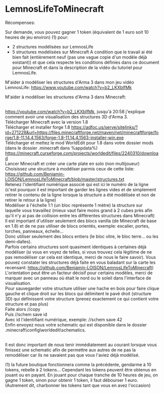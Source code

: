 # LemnosLifeToMinecraft

Récompenses:

Sur demande, vous pouvez gagner 1 token (équivalent de 1 euro soit 10 heures de jeu environ) (1) pour: 
- 2 structures modélisées sur LemnosLife
- 5 structures modélisées sur Minecraft
A condition que le travail ai été bien fait (entièrement neuf (pas une vague copie d'un modèle déjà existant)) et que cela respecte les conditions définies dans ce document pour Minecraft et dans la description de la vidéo du tutoriel pour LemnosLife.

M'aider à modéliser les structures d'Arma 3 dans mon jeu vidéo LemnosLife: https://www.youtube.com/watch?v=b2_LKXbIfMk

M'aider à modéliser les structures d'Arma 3 dans Minecraft:<br><br>

https://youtube.com/watch?v=b2_LKXbIfMk, jusqu'à 20:58 j'explique comment avoir une visualisation des structures 3D d'Arma 3.<br>
Télécharger Minecraft avec la version 1.8<br>
Télécharger et installer forge 1.8 https://adfoc.us/serve/sitelinks/?id=271228&url=https://files.minecraftforge.net/maven/net/minecraftforge/forge/1.8-11.14.4.1563/forge-1.8-11.14.4.1563-installer-win.exe<br>
Télécharger et mettez le mod WorldEdit pour 1.8 dans votre dossier mods (dans le dossier .minecraft dans %appdata%)<br> https://minecraft.curseforge.com/projects/worldedit/files/2240310/download<br>
Lancer Minecraft et créer une carte plate en solo (non multijoueur)<br>
Choisissez une structure à modéliser parmis ceux de cette liste: https://github.com/Benjamin-LOISON/LemnosLifeToMinecraft/blob/master/structures.txt<br>
Retenez l'identifiant numérique associé qui est ici le numéro de la ligne (c'est pourquoi il est important de garder les lignes vides et de simplement retirer le contenu de la ligne lorsque la structure a été modélisée et non de retirer le retour à la ligne)<br>
Modéliser à l'échelle 1:1 (un bloc représente 1 mètre) la structure sur laquelle vous travaillez (mieux vaut faire moins grand à 2 cubes près afin qu'il n'y ai pas de collision entre les différentes structures dans Minecraft)<br>
Il est important d'utiliser seulement des blocs vanilla (de Minecraft de base en 1.8) et de ne pas utiliser de blocs orientés, exemple: escalier, portes, torches, panneaux, échelle...<br>
Donc utiliser seulement des blocs entiers (le bloc vitre, le bloc terre... ou les demi-dalles).<br>
Parfois certains structures sont quasiment identiques à certaines déjà modéliser (si vous en voyez de telles, si vous trouvez cela légitime de ne pas remodéliser car cela est identique, merci de nous le faire savoir). Vous pouvez constater les structures déjà faite en vous baladant sur la carte les recensant: https://github.com/Benjamin-LOISON/LemnosLifeToMinecraft)<br>
L'orientation peut être un facteur décisif pour certains modèles, merci de marquer avec un panneau où était le nord ou le soleil dans l'interface de visualisation.<br>
Pour sauvegarder votre structure utiliser une hache en bois pour faire clique gauche et clique droit sur les blocs qui délimitent le pavé droit (structure 3D) qui définissent votre structure (prenez exactement ce qui contient votre structure et pas plus)<br>
Faite alors //copy<br>
Puis //schem save id<br>
Avec id l'identifiant numérique, exemple: //schem save 42<br>
Enfin envoyez nous votre schematic qui est disponible dans le dossier .minecraft\config\worldedit\schematics.<br><br>

Il est donc important de nous tenir immédiatement au courant lorsque vous finissez une schematic afin de permettre aux autres de ne pas la remodéliser car ils ne savaient pas que vous l'aviez déjà modélisé.

(1) la future boutique fonctionnera comme la précédente, gendarme à 10 tokens, rebelle à 2 tokens...
Cependant les tokens peuvent être obtenus en jouant ou en payant. En jouant pour chaque tranche de 10 heures de jeu, on gagne 1 token, sinon pour obtenir 1 token, il faut débourser 1 euro. (Autrement dit, charbonner les tokens tant que vous en avez l'occasion)
